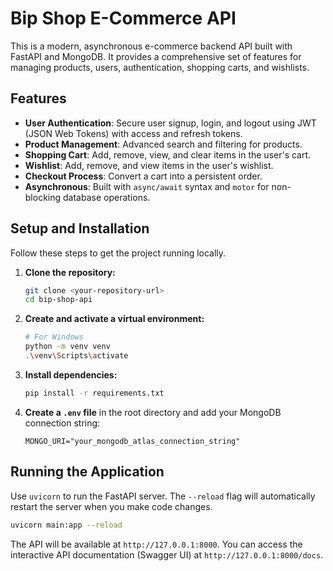 # Bip Shop E-Commerce API

This is a modern, asynchronous e-commerce backend API built with FastAPI and MongoDB. It provides a comprehensive set of features for managing products, users, authentication, shopping carts, and wishlists.

## Features

- **User Authentication**: Secure user signup, login, and logout using JWT (JSON Web Tokens) with access and refresh tokens.
- **Product Management**: Advanced search and filtering for products.
- **Shopping Cart**: Add, remove, view, and clear items in the user's cart.
- **Wishlist**: Add, remove, and view items in the user's wishlist.
- **Checkout Process**: Convert a cart into a persistent order.
- **Asynchronous**: Built with `async/await` syntax and `motor` for non-blocking database operations.

## Setup and Installation

Follow these steps to get the project running locally.

1.  **Clone the repository:**
    ```bash
    git clone <your-repository-url>
    cd bip-shop-api
    ```

2.  **Create and activate a virtual environment:**
    ```bash
    # For Windows
    python -m venv venv
    .\venv\Scripts\activate
    ```

3.  **Install dependencies:**
    ```bash
    pip install -r requirements.txt
    ```

4.  **Create a `.env` file** in the root directory and add your MongoDB connection string:
    ```
    MONGO_URI="your_mongodb_atlas_connection_string"
    ```

## Running the Application

Use `uvicorn` to run the FastAPI server. The `--reload` flag will automatically restart the server when you make code changes.

```bash
uvicorn main:app --reload
```

The API will be available at `http://127.0.0.1:8000`. You can access the interactive API documentation (Swagger UI) at `http://127.0.0.1:8000/docs`.